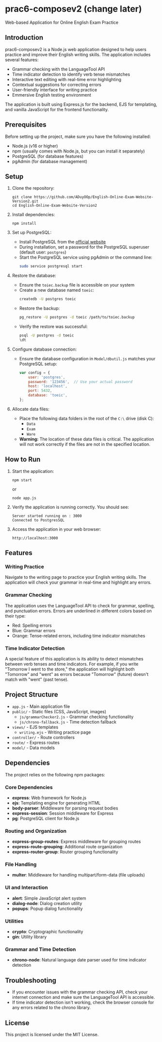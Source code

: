 # prac6-composev2 (change later)

Web-based Application for Online English Exam Practice

## Introduction

prac6-composev2 is a Node.js web application designed to help users practice and improve their English writing skills. The application includes several features:

- Grammar checking with the LanguageTool API
- Time indicator detection to identify verb tense mismatches
- Interactive text editing with real-time error highlighting
- Contextual suggestions for correcting errors
- User-friendly interface for writing practice
- Emmersive English testing environment

The application is built using Express.js for the backend, EJS for templating, and vanilla JavaScript for the frontend functionality.

## Prerequisites

Before setting up the project, make sure you have the following installed:

- Node.js (v16 or higher)
- npm (usually comes with Node.js, but you can install it separately)
- PostgreSQL (for database features)
- pgAdmin (for database management)

## Setup

1. Clone the repository:
   ```
   git clone https://github.com/ADuyOOp/English-Online-Exam-Website-Version2.git
   cd English-Online-Exam-Website-Version2
   ```

2. Install dependencies:
   ```
   npm install
   ```

3. Set up PostgreSQL:
   - Install PostgreSQL from the [official website](https://www.postgresql.org/download/)
   - During installation, set a password for the PostgreSQL superuser (default user: `postgres`)
   - Start the PostgreSQL service using pgAdmin or the command line:
     ```bash
     sudo service postgresql start
     ```

4. Restore the database:
   - Ensure the `toiec.backup` file is accessible on your system
   - Create a new database named `toeic`:
     ```bash
     createdb -U postgres toeic
     ```
   - Restore the backup:
     ```bash
     pg_restore -U postgres -d toeic /path/to/toiec.backup
     ```
   - Verify the restore was successful:
     ```bash
     psql -U postgres -d toeic
     \dt
     ```

5. Configure database connection:
   - Ensure the database configuration in `Model/dbutil.js` matches your PostgreSQL setup:
     ```javascript
     var config = {
         user: 'postgres',
         password: '123456',  // Use your actual password
         host: 'localhost',
         port: 5432,
         database: 'toeic',
     };
     ```

6. Allocate data files:
   - Place the following data folders in the root of the `C:\` drive (disk C):
     - `Data`
     - `Exam`
     - `Ware`
   - **Warning:** The location of these data files is critical. The application will not work correctly if the files are not in the specified location.

## How to Run

1. Start the application:
   ```
   npm start
   ```
   or
   ```
   node app.js
   ```

2. Verify the application is running correctly. You should see:
   ```
   Server started running on : 3000
   Connected to PostgresSQL
   ```

3. Access the application in your web browser:
   ```
   http://localhost:3000
   ```

## Features

### Writing Practice

Navigate to the writing page to practice your English writing skills. The application will check your grammar in real-time and highlight any errors.

### Grammar Checking

The application uses the LanguageTool API to check for grammar, spelling, and punctuation errors. Errors are underlined in different colors based on their type:
- Red: Spelling errors
- Blue: Grammar errors
- Orange: Tense-related errors, including time indicator mismatches

### Time Indicator Detection

A special feature of this application is its ability to detect mismatches between verb tenses and time indicators. For example, if you write "Tomorrow I went to the store," the application will highlight both "Tomorrow" and "went" as errors because "Tomorrow" (future) doesn't match with "went" (past tense).

## Project Structure

- `app.js` - Main application file
- `public/` - Static files (CSS, JavaScript, images)
  - `js/grammarChecker2.js` - Grammar checking functionality
  - `js/chrono-fallback.js` - Time detection fallback
- `views/` - EJS templates
  - `writing.ejs` - Writing practice page
- `controller/` - Route controllers
- `route/` - Express routes
- `model/` - Data models

## Dependencies

The project relies on the following npm packages:

### Core Dependencies
- **express**: Web framework for Node.js
- **ejs**: Templating engine for generating HTML
- **body-parser**: Middleware for parsing request bodies
- **express-session**: Session middleware for Express
- **pg**: PostgreSQL client for Node.js

### Routing and Organization
- **express-group-routes**: Express middleware for grouping routes
- **express-route-grouping**: Additional route organization
- **express-router-group**: Router grouping functionality

### File Handling
- **multer**: Middleware for handling multipart/form-data (file uploads)

### UI and Interaction
- **alert**: Simple JavaScript alert system
- **dialog-node**: Dialog creation utility
- **popups**: Popup dialog functionality

### Utilities
- **crypto**: Cryptographic functionality
- **gin**: Utility library

### Grammar and Time Detection
- **chrono-node**: Natural language date parser used for time indicator detection

## Troubleshooting

- If you encounter issues with the grammar checking API, check your internet connection and make sure the LanguageTool API is accessible.
- If time indicator detection isn't working, check the browser console for any errors related to the chrono library.

## License

This project is licensed under the MIT License.
